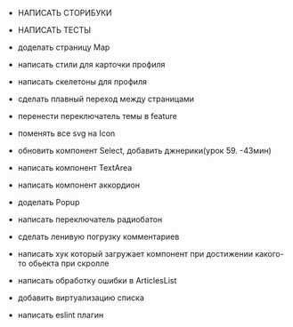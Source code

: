 - НАПИСАТЬ СТОРИБУКИ
- НАПИСАТЬ ТЕСТЫ

- доделать страницу Map
- написать стили для карточки профиля
- написать скелетоны для профиля
- сделать плавный переход между страницами
- перенести переключатель темы в feature
- поменять все svg на Icon
- обновить компонент Select, добавить джнерики(урок 59. -43мин)

- написать компонент TextArea
- написать компонент аккордион
- доделать Popup
- написать переключатель радиобатон


- сделать ленивую погрузку комментариев
- написать хук который загружает компонент при достижении какого-то обьекта при скролле
- написать обработку ошибки в ArticlesList
- добавить виртуализацию списка
- написать eslint плагин